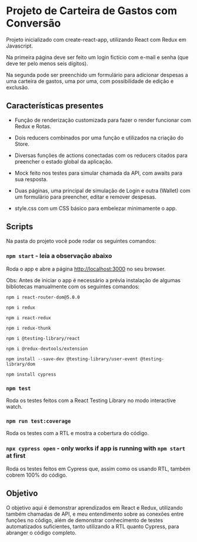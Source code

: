 # Projeto de Carteira de Gastos com Conversão

Projeto inicializado com create-react-app, utilizando React com Redux em Javascript.

Na primeira página deve ser feito um login fictício com e-mail e senha (que deve ter pelo menos seis dígitos).

Na segunda pode ser preenchido um formulário para adicionar despesas a uma carteira de gastos, uma por uma, com possibilidade de edição e exclusão.

## Características presentes

- Função de renderização customizada para fazer o render funcionar com Redux e Rotas.

- Dois reducers combinados por uma função e utilizados na criação do Store.

- Diversas funções de actions conectadas com os reducers citados para preencher o estado global da aplicação.

- Mock feito nos testes para simular chamada da API, com awaits para sua resposta.

- Duas páginas, uma principal de simulação de Login e outra (Wallet) com um formulário para preencher, editar e remover despesas.

- style.css com um CSS básico para embelezar minimamente o app.

## Scripts

Na pasta do projeto você pode rodar os seguintes comandos:

### `npm start` - leia a observação abaixo

Roda o app e abre a página [http://localhost:3000](http://localhost:3000) no seu browser.

Obs: Antes de iniciar o app é necessário a prévia instalação de algumas bibliotecas manualmente com os seguintes comandos:

`npm i react-router-dom@5.0.0`

`npm i redux`

`npm i react-redux`

`npm i redux-thunk`

`npm i @testing-library/react`

`npm i @redux-devtools/extension`

`npm install --save-dev @testing-library/user-event @testing-library/dom`

`npm install cypress`

### `npm test`

Roda os testes feitos com a React Testing Library no modo interactive watch.

### `npm run test:coverage`

Roda os testes com a RTL e mostra a cobertura do código.

### `npx cypress open` - only works if app is running with `npm start` at first

Roda os testes feitos em Cypress que, assim como os usando RTL, também cobrem 100% do código.

## Objetivo

O objetivo aqui é demonstrar aprendizados em React e Redux, utilizando também chamadas de API, e meu entendimento sobre as conexões entre funções no código, além de demonstrar conhecimento de testes automatizados suficientes, tanto utilizando a RTL quanto Cypress, para abranger o código completo.
